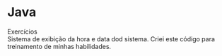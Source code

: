 # Java
Exercícios   
Sistema de exibição da hora e data dod sistema. 
Criei este código para treinamento de minhas habilidades.
